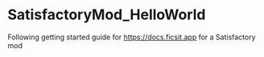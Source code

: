 # SatisfactoryMod_HelloWorld
Following getting started guide for https://docs.ficsit.app for a Satisfactory mod
